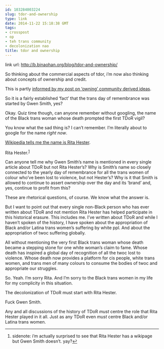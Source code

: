 ```yaml
---
id: 103284003224
slug: tdor-and-ownership
type: link
date: 2014-11-22 15:18:38 GMT
tags:
- crosspost
- op
- teh trans community
- decolonization nao
title: tdor and ownership
---
```

link url: http://b.binaohan.org/blog/tdor-and-ownership/

<p>So thinking about the commercial aspects of tdor, i&rsquo;m now also thinking about concepts of ownership and credit.</p>

<p>This is partly <a href="http://biyuti.com/2">informed by my post on &lsquo;owning&rsquo; community derived ideas</a>.</p>

<p>So it is a fairly established &lsquo;fact&rsquo; that the trans day of remembrance was started by Gwen Smith, yes?</p>

<p>Okay. Quiz time though, can anyone remember without googling, the name of the Black trans woman whose death prompted the first TDoR vigil?</p>

<p>You know what the sad thing is? I can&rsquo;t remember. I&rsquo;m literally about to google for the name <em>right now</em>.</p>

<p><a href="http://en.wikipedia.org/wiki/Transgender_Day_of_Remembrance">Wikipedia tells me the name is Rita Hester</a>.</p>

<p>Rita Hester.<sup id="fnref:1"><a href="#fn:1" rel="footnote">1</a></sup></p>

<p>Can anyone tell me why Gwen Smith&rsquo;s name is mentioned in every single article about TDoR but not Rita Hester&rsquo;s? Why is Smith&rsquo;s name so closely connected to the yearly day of remembrance for all the trans women of colour who&rsquo;ve been lost to violence, but not Hester&rsquo;s? Why is it that Smith is allowed to continue to assert ownership over the day and its &lsquo;brand&rsquo; and, yes, continue to profit from this?</p>

<p>These are rhetorical questions, of course. We know what the answer is.</p>

<p>But I want to point out that every single non-Black person who has ever written about TDoR and not mention Rita Hester has helped participate in this historical erasure. This includes me. I&rsquo;ve written about TDoR and while I haven&rsquo;t spoken of the history, I have spoken about the appropriation of Black and/or Latina trans women&rsquo;s suffering by white ppl. And about the appropriation of twoc suffering globally.</p>

<p>All without mentioning the very first Black trans woman whose death became a stepping stone for one white woman&rsquo;s claim to fame. Whose death has inspired a global day of recognition of all the twoc lost to violence. Whose death now provides a platform for cis people, white trans women, and trans men of many colours to consume the bodies of twoc and appropriate our struggles.</p>

<p>So. Yeah. I&rsquo;m sorry Rita. And I&rsquo;m sorry to the Black trans women in my life for my complicity in this situation.</p>

<p>The decolonization of TDoR must start with Rita Hester.</p>

<p>Fuck Gwen Smith.</p>

<p>Any and all discussions of the history of TDoR <em>must</em> centre the role that Rita Hester played in it all. Just as any TDoR even <em>must</em> centre Black and/or Latina trans women.</p>
<div class="footnotes">
<hr>
<ol>
<li id="fn:1">
<p>sidenote: i&rsquo;m actually surprised to see that Rita Hester has a wikipage but Gwen Smith doesn&rsquo;t. yay?<a href="#fnref:1" rev="footnote">&#8617;</a></p>
</li>
</ol>
</div>

<br><br>